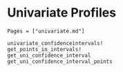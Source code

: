 # Univariate Profiles

```@index
Pages = ["univariate.md"]
```

```@docs
univariate_confidenceintervals!
get_points_in_intervals!
get_uni_confidence_interval
get_uni_confidence_interval_points
```
